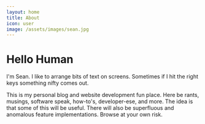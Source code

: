 ```yaml
---
layout: home
title: About
icon: user
image: /assets/images/sean.jpg
---
```


# Hello Human
<!-- Dynamic language change, as if someone were typing 
{ include hello %}
-->

I'm Sean. I like to arrange bits of text on screens. Sometimes if I hit the right keys something nifty comes out.

This is my personal blog and website development fun place. Here be rants, musings, software speak, how-to's, developer-ese, and more. The idea is that some of this will be useful. There will also be superfluous and anomalous feature implementations. Browse at your own risk.

<!-- Random article
{ include random_article %}
-->

